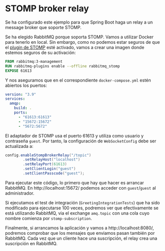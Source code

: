 # STOMP broker relay

Se ha configurado este ejemplo para que Spring Boot haga un relay a un message broker que soporte STOMP.

Se ha elegido RabbitMQ porque soporta STOMP. 
Vamos a utilizar Docker para tenerlo en local. 
Sin embargo,
como no podemos estar seguros de que el [plugin de STOMP](https://www.rabbitmq.com/stomp.html) esté activado,
vamos a crear una imagen donde estemos seguros de su activación:

```Dockerfile
FROM rabbitmq:3-management
RUN rabbitmq-plugins enable --offline rabbitmq_stomp
EXPOSE 61613
```

Y nos aseguramos que en el correspondiente `docker-compose.yml` estén abiertos los puertos:

```yml
version: "3.9"
services:
  amqp:
    build: .
    ports:
      - "61613:61613"
      - "15672:15672"
      - "5672:5672"
```

El adaptador de STOMP usa el puerto 61613 y utiliza como usuario y contraseña `guest`. 
Por tanto, la configuración de `WebSocketConfig` debe ser actualizada a:

```java
config.enableStompBrokerRelay("/topic")
        .setRelayHost("localhost")
        .setRelayPort(61613)
        .setClientLogin("guest")
        .setClientPasscode("guest");
```

Para ejecutar este código, lo primero que hay que hacer es arrancar RabbitMQ. 
En http://localhost:15672/ podemos acceder con `guest`/`guest` al administrador. 

Si ejecutamos el test de integración (`GreetingIntegrationTests`) que ha sido modificado para ejecutarse 100 veces,
podremos ver que efectivamente se está utilizando RabbitMQ,
via el exchange `amq.topic` con una cola cuyo nombre comienza por `stomp-subscription`. 

Finalmente, 
si arrancamos la aplicación y vamos a http://localhost:8080/, 
podremos comprobar que los mensajes que enviamos pasan también por RabbitMQ. 
Cada vez que un cliente hace una suscripción, el relay crea una suscripción en RabbitMQ.
